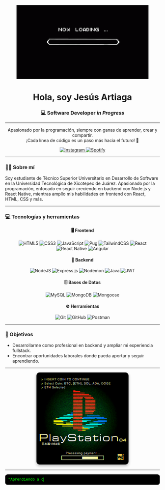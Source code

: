 <div align="center">
  <img src="loading.gif" alt="Loading"
  />
  
  <h1>Hola, soy <strong>Jesús Artiaga</strong></h1>
  <h3>💻 Software Developer <em>in Progress</em></h3>
</div>

---

<p align="center">
Apasionado por la programación, siempre con ganas de aprender, crear y compartir. <br>
¡Cada línea de código es un paso más hacia el futuro! 🚀
</p>

<div align="center">
  <a href="https://www.instagram.com/jxsuusart/">
    <img src="https://img.shields.io/badge/Instagram-%23E4405F.svg?style=for-the-badge&logo=Instagram&logoColor=white" alt="Instagram">
  </a>
  <a href="https://open.spotify.com/user/3mxdwh5pzza0k8xcvxfzk2jse?si=31587a51dc034afe">
    <img src="https://img.shields.io/badge/Spotify-1ED760?style=for-the-badge&logo=spotify&logoColor=white" alt="Spotify">
  </a>
</div>

---

### 👨‍🎓 Sobre mí  
Soy estudiante de Técnico Superior Universitario en Desarrollo de Software en la Universidad Tecnológica de Xicotepec de Juárez. Apasionado por la programación, enfocado en seguir creciendo en backend con Node.js y React Native, mientras amplío mis habilidades en frontend con React, HTML, CSS y más.

---

### 💻 Tecnologías y herramientas  
<div align="center">

#### 🖥️ Frontend
<img src="https://img.shields.io/badge/HTML5-%23E34F26.svg?style=for-the-badge&logo=html5&logoColor=white" alt="HTML5"/>
<img src="https://img.shields.io/badge/CSS3-%231572B6.svg?style=for-the-badge&logo=css3&logoColor=white" alt="CSS3"/>
<img src="https://img.shields.io/badge/JavaScript-%23323330.svg?style=for-the-badge&logo=javascript&logoColor=%23F7DF1E" alt="JavaScript"/>
<img src="https://img.shields.io/badge/Pug-FFF?style=for-the-badge&logo=pug&logoColor=A86454" alt="Pug"/>
<img src="https://img.shields.io/badge/TailwindCSS-%2338B2AC.svg?style=for-the-badge&logo=tailwind-css&logoColor=white" alt="TailwindCSS"/>
<img src="https://img.shields.io/badge/React-%2320232a.svg?style=for-the-badge&logo=react&logoColor=%2361DAFB" alt="React"/>
<img src="https://img.shields.io/badge/React%20Native-%2320232a.svg?style=for-the-badge&logo=react&logoColor=%2361DAFB" alt="React Native"/>
<img src="https://img.shields.io/badge/Angular-%23DD0031.svg?style=for-the-badge&logo=angular&logoColor=white" alt="Angular"/>

#### 🧠 Backend
<img src="https://img.shields.io/badge/Node.js-6DA55F?style=for-the-badge&logo=node.js&logoColor=white" alt="NodeJS"/>
<img src="https://img.shields.io/badge/Express.js-%23404d59.svg?style=for-the-badge&logo=express&logoColor=white" alt="Express.js"/>
<img src="https://img.shields.io/badge/Nodemon-%23762EA2.svg?style=for-the-badge&logo=nodemon&logoColor=white" alt="Nodemon"/>
<img src="https://img.shields.io/badge/Java-%23ED8B00.svg?style=for-the-badge&logo=openjdk&logoColor=white" alt="Java"/>
<img src="https://img.shields.io/badge/JWT-000000?style=for-the-badge&logo=jsonwebtokens&logoColor=white" alt="JWT"/>


#### 🗄️ Bases de Datos
<img src="https://img.shields.io/badge/MySQL-%2300f.svg?style=for-the-badge&logo=mysql&logoColor=white" alt="MySQL"/>
<img src="https://img.shields.io/badge/MongoDB-%2347A248.svg?style=for-the-badge&logo=mongodb&logoColor=white" alt="MongoDB"/>
<img src="https://img.shields.io/badge/Mongoose-%234e5d84.svg?style=for-the-badge&logo=mongoose&logoColor=white" alt="Mongoose"/>

#### ⚙️ Herramientas
<img src="https://img.shields.io/badge/Git-%23F05033.svg?style=for-the-badge&logo=git&logoColor=white" alt="Git"/>
<img src="https://img.shields.io/badge/GitHub-%23121011.svg?style=for-the-badge&logo=github&logoColor=white" alt="GitHub"/>
<img src="https://img.shields.io/badge/Postman-FF6C37?style=for-the-badge&logo=postman&logoColor=white" alt="Postman"/>



</div>

---

### 🎯 Objetivos  
- Desarrollarme como profesional en backend y ampliar mi experiencia fullstack.  
- Encontrar oportunidades laborales donde pueda aportar y seguir aprendiendo.  

---

<div align="center">
  <img src="./descarga.gif" alt="PlayStation" width="300" style="border-radius: 10px; box-shadow: 0 4px 10px rgba(0,0,0,0.3);"/>
</div>

---

<div style="background-color:#000; padding:10px; border-radius:8px; max-width:650px; margin:auto;">
  <p style="color:#00FF00; font-family:'Courier New', Courier, monospace; font-size:12px; white-space: nowrap; overflow: hidden; border-right: .15em solid #00FF00; width: 78ch; animation: typing 8s steps(78), blink 0.75s step-end infinite; margin:0;">
    "Aprendiendo a crear, una línea de código a la vez." 💡
  </p>
</div>

<style>
  @keyframes typing {
    from { width: 0 }
    to { width: 78ch }
  }
  @keyframes blink {
    50% { border-color: transparent }
  }
</style>

